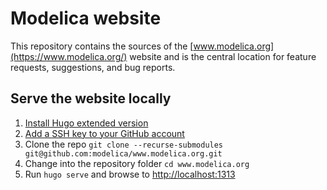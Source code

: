 # Modelica website

This repository contains the sources of the [www.modelica.org](https://www.modelica.org/) website and is the central location for feature requests, suggestions, and bug reports.

## Serve the website locally

1. [Install Hugo extended version](https://gohugo.io/getting-started/installing/)
2. [Add a SSH key to your GitHub account](https://docs.github.com/en/authentication/connecting-to-github-with-ssh/adding-a-new-ssh-key-to-your-github-account)
3. Clone the repo `git clone --recurse-submodules git@github.com:modelica/www.modelica.org.git`
4. Change into the repository folder `cd www.modelica.org`
5. Run `hugo serve` and browse to [http://localhost:1313](http://localhost:1313/)
